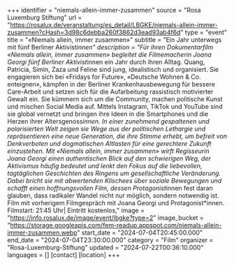 +++
identifier = "niemals-allein-immer-zusammen"
source = "Rosa Luxemburg Stiftung"
url = "https://rosalux.de/veranstaltung/es_detail/LBGKE/niemals-allein-immer-zusammen?cHash=3d98c6debba260f3862d3ead93ab4f6d"
type = "event"
title = "«Niemals allein, immer zusammen»"
subtitle = "Ein Jahr unterwegs mit fünf Berliner Aktivist*innen"
description = "Für ihren Dokumentarfilm «Niemals allein, immer zusammen» begleitet die Filmemacherin Joana Georgi fünf Berliner Aktivist*innen ein Jahr durch ihren Alltag. Quang, Patricia, Simin, Zaza und Feline sind jung, idealistisch und organisiert. Sie engagieren sich bei «Fridays for Future», «Deutsche Wohnen & Co. enteignen», kämpfen in der Berliner Krankenhausbewegung für bessere Care-Arbeit und setzen sich für die Aufarbeitung rassistisch motivierter Gewalt ein. Sie kümmern sich um die Community, machen politische Kunst und mischen Social Media auf. Mittels Instagram, TikTok und YouTube sind sie global vernetzt und bringen ihre Ideen in die Smartphones und die Herzen ihrer Altersgenoss*innen. In einer zunehmend gespaltenen und polarisierten Welt zeigen sie Wege aus der politischen Lethargie und repräsentieren eine neue Generation, die ihre Stimme erhebt, um befreit von Denkverboten und dogmatischen Altlasten für eine gerechtere Zukunft einzustehen.
Mit «Niemals allein, immer zusammen» wirft Regisseurin Joana Georgi einen authentischen Blick auf den schwierigen Weg, der Aktivismus häufig bedeutet und lenkt den Fokus auf die liebevollen, tagtäglichen Geschichten des Ringens um gesellschaftliche Veränderung. Dabei bricht sie mit abwertenden Klischees über soziale Bewegungen und schafft einen hoffnungsvollen Film, dessen Protagonist*innen fest daran glauben, dass radikaler Wandel nicht nur möglich, sondern notwendig ist.
Film mit vorherigem Filmgespräch mit Joana Georgi und Protagonist*innen.
Filmstart: 21:45 Uhr| Eintritt kostenlos,"
image = "https://info.rosalux.de/image/event/lbgke?type=2"
image_bucket = "https://storage.googleapis.com/fem-readup.appspot.com/niemals-allein-immer-zusammen.webp"
start_date = "2024-07-04T20:45:00.000"
end_date = "2024-07-04T23:30:00.000"
category = "Film"
organizer = "Rosa-Luxemburg-Stiftung"
updated = "2024-07-22T00:36:10.000"
languages = []
[contact]
[location]
+++